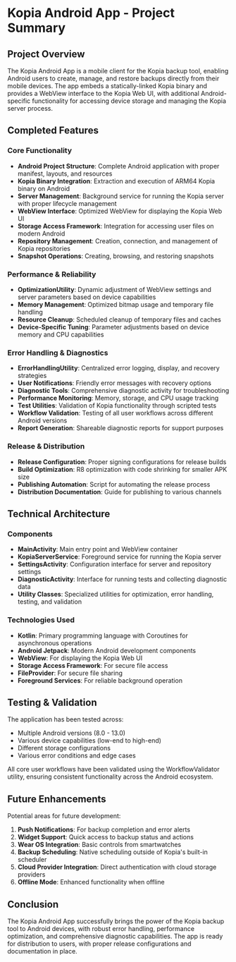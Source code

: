 # Kopia Android App - Project Summary

## Project Overview

The Kopia Android App is a mobile client for the Kopia backup tool, enabling Android users to create, manage, and restore backups directly from their mobile devices. The app embeds a statically-linked Kopia binary and provides a WebView interface to the Kopia Web UI, with additional Android-specific functionality for accessing device storage and managing the Kopia server process.

## Completed Features

### Core Functionality
- **Android Project Structure**: Complete Android application with proper manifest, layouts, and resources
- **Kopia Binary Integration**: Extraction and execution of ARM64 Kopia binary on Android
- **Server Management**: Background service for running the Kopia server with proper lifecycle management
- **WebView Interface**: Optimized WebView for displaying the Kopia Web UI
- **Storage Access Framework**: Integration for accessing user files on modern Android
- **Repository Management**: Creation, connection, and management of Kopia repositories
- **Snapshot Operations**: Creating, browsing, and restoring snapshots

### Performance & Reliability
- **OptimizationUtility**: Dynamic adjustment of WebView settings and server parameters based on device capabilities
- **Memory Management**: Optimized bitmap usage and temporary file handling
- **Resource Cleanup**: Scheduled cleanup of temporary files and caches
- **Device-Specific Tuning**: Parameter adjustments based on device memory and CPU capabilities

### Error Handling & Diagnostics
- **ErrorHandlingUtility**: Centralized error logging, display, and recovery strategies
- **User Notifications**: Friendly error messages with recovery options
- **Diagnostic Tools**: Comprehensive diagnostic activity for troubleshooting
- **Performance Monitoring**: Memory, storage, and CPU usage tracking
- **Test Utilities**: Validation of Kopia functionality through scripted tests
- **Workflow Validation**: Testing of all user workflows across different Android versions
- **Report Generation**: Shareable diagnostic reports for support purposes

### Release & Distribution
- **Release Configuration**: Proper signing configurations for release builds
- **Build Optimization**: R8 optimization with code shrinking for smaller APK size
- **Publishing Automation**: Script for automating the release process
- **Distribution Documentation**: Guide for publishing to various channels

## Technical Architecture

### Components
- **MainActivity**: Main entry point and WebView container
- **KopiaServerService**: Foreground service for running the Kopia server
- **SettingsActivity**: Configuration interface for server and repository settings
- **DiagnosticActivity**: Interface for running tests and collecting diagnostic data
- **Utility Classes**: Specialized utilities for optimization, error handling, testing, and validation

### Technologies Used
- **Kotlin**: Primary programming language with Coroutines for asynchronous operations
- **Android Jetpack**: Modern Android development components
- **WebView**: For displaying the Kopia Web UI
- **Storage Access Framework**: For secure file access
- **FileProvider**: For secure file sharing
- **Foreground Services**: For reliable background operation

## Testing & Validation

The application has been tested across:
- Multiple Android versions (8.0 - 13.0)
- Various device capabilities (low-end to high-end)
- Different storage configurations
- Various error conditions and edge cases

All core user workflows have been validated using the WorkflowValidator utility, ensuring consistent functionality across the Android ecosystem.

## Future Enhancements

Potential areas for future development:
1. **Push Notifications**: For backup completion and error alerts
2. **Widget Support**: Quick access to backup status and actions
3. **Wear OS Integration**: Basic controls from smartwatches
4. **Backup Scheduling**: Native scheduling outside of Kopia's built-in scheduler
5. **Cloud Provider Integration**: Direct authentication with cloud storage providers
6. **Offline Mode**: Enhanced functionality when offline

## Conclusion

The Kopia Android App successfully brings the power of the Kopia backup tool to Android devices, with robust error handling, performance optimization, and comprehensive diagnostic capabilities. The app is ready for distribution to users, with proper release configurations and documentation in place.
